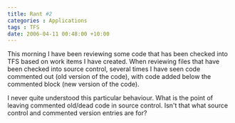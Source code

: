 ```yaml
---
title: Rant #2
categories : Applications
tags : TFS
date: 2006-04-11 00:48:00 +10:00
---
```


 This morning I have been reviewing some code that has been checked into TFS based on work items I have created. When reviewing files that have been checked into source control, several times I have seen code commented out (old version of the code), with code added below the commented block (new version of the code). 

 I never quite understood this particular behaviour. What is the point of leaving commented old/dead code in source control. Isn't that what source control and commented version entries are for? 


